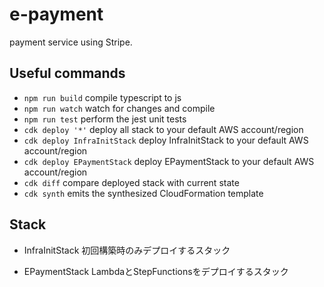 # e-payment

payment service using Stripe.

## Useful commands

 * `npm run build`   compile typescript to js
 * `npm run watch`   watch for changes and compile
 * `npm run test`    perform the jest unit tests
 * `cdk deploy '*'`      deploy all stack to your default AWS account/region
 * `cdk deploy InfraInitStack`      deploy InfraInitStack to your default AWS account/region
 * `cdk deploy EPaymentStack`      deploy EPaymentStack to your default AWS account/region
 * `cdk diff`        compare deployed stack with current state
 * `cdk synth`       emits the synthesized CloudFormation template

## Stack
- InfraInitStack
初回構築時のみデプロイするスタック

- EPaymentStack
LambdaとStepFunctionsをデプロイするスタック


